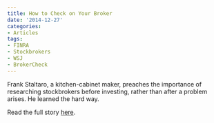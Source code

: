 ```yaml
---
title: How to Check on Your Broker
date: '2014-12-27'
categories:
- Articles
tags:
- FINRA
- Stockbrokers
- WSJ
- BrokerCheck
---
```

Frank Staltaro, a kitchen-cabinet maker, preaches the importance of researching stockbrokers before investing, rather than after a problem arises. He learned the hard way.

Read the full story [here](http://www.wsj.com/articles/how-to-check-on-your-broker-1419645601).